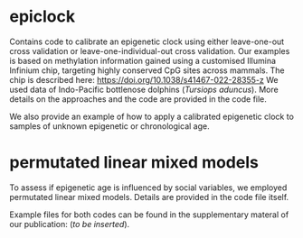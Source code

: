 # epiclock
Contains code to calibrate an epigenetic clock using either leave-one-out cross validation or leave-one-individual-out cross validation.
Our examples is based on methylation information gained using a customised Illumina Infinium chip, targeting highly conserved CpG sites across mammals. 
The chip is described here: https://doi.org/10.1038/s41467-022-28355-z
We used data of Indo-Pacific bottlenose dolphins (_Tursiops aduncus_). 
More details on the approaches and the code are provided in the code file. 

We also provide an example of how to apply a calibrated epigenetic clock to samples of unknown epigenetic or chronological age. 

# permutated linear mixed models
To assess if epigenetic age is influenced by social variables, we employed permutated linear mixed models. 
Details are provided in the code file itself. 

Example files for both codes can be found in the supplementary materal of our publication: (_to be inserted_).
